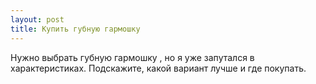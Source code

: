 ```yaml
---
layout: post 
title: Купить губную гармошку 
--- 
```

Нужно выбрать губную гармошку , но я уже запутался в характеристиках. Подскажите, какой вариант лучше и где покупать.